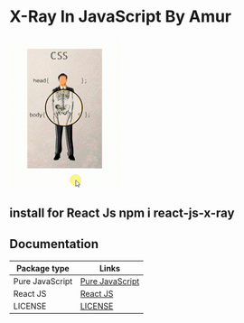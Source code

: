 # X-Ray In JavaScript By Amur

<img src="../gif/x-ray.gif" />

## install for React Js npm i react-js-x-ray

## Documentation

| Package type     | Links                                        |
| ---------------- | -------------------------------------------- |
| Pure JavaScript  | [Pure JavaScript](PureJavascript/README.md)  |
| React JS         | [React JS](ReactJS/README.md)                |
| LICENSE          | [LICENSE](LICENSE)                           |